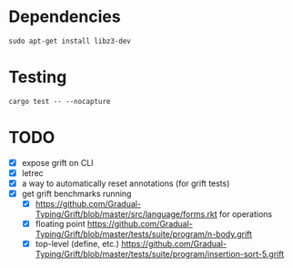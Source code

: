 
# Dependencies

```
sudo apt-get install libz3-dev
```

# Testing

```
cargo test -- --nocapture
```

# TODO

- [x] expose grift on CLI
- [x] letrec
- [x] a way to automatically reset annotations (for grift tests)
- [x] get grift benchmarks running
  + [x] https://github.com/Gradual-Typing/Grift/blob/master/src/language/forms.rkt for operations
  + [x] floating point https://github.com/Gradual-Typing/Grift/blob/master/tests/suite/program/n-body.grift
  + [x] top-level (define, etc.) https://github.com/Gradual-Typing/Grift/blob/master/tests/suite/program/insertion-sort-5.grift
